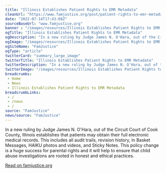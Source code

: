 ```yaml
--- 
title: "Illinois Establishes Patient Rights to EMR Metadata"
cleanUrl: "https://www.famjustice.org/post/patient-rights-to-emr-metadata"
date: "2022-07-14T17:43:08Z"
sourceBaseUrl: "www.famjustice.org"
banner : "/images/resources/Illinois Establishes Patient Rights to EMR Metadata.png"
ogTitle: "Illinois Establishes Patient Rights to EMR Metadata"
ogDescription: "In a new ruling by Judge James N. O'Hara, out of the Circuit Court of Cook County, Illinois establishes that patients may obtain their full electronic medical records. This includes all audit trails, revision history, In Basket Messages, HAIKU photos and videos, and Sticky Notes. This policy change is a huge success for parental rights and it will help to ensure that child abuse investigations are rooted in honest and ethical practices. The court ruling says, \"The importance of the information t"
ogImage: "/images/resources/Illinois Establishes Patient Rights to EMR Metadata.png"
ogSiteName: "FamJustice"
ogType: "article"
twitterCard: "summary_large_image"
twitterTitle: "Illinois Establishes Patient Rights to EMR Metadata"
twitterDescription: "In a new ruling by Judge James N. O'Hara, out of the Circuit Court of Cook County, Illinois establishes that patients may obtain their full electronic medical records. This includes all audit trails, revision history, In Basket Messages, HAIKU photos and videos, and Sticky Notes. This policy change is a huge success for parental rights and it will help to ensure that child abuse investigations are rooted in honest and ethical practices. The court ruling says, \"The importance of the information t"
twitterImage: "/images/resources/Illinois Establishes Patient Rights to EMR Metadata.png"
breadcrumbs:
 - Home
 - News
 - Illinois Establishes Patient Rights to EMR Metadata
breadcrumbLinks:
 - / 
 - /news
 - / 
source: "FamJustice"
news/source: "FamJustice"
---
```

In a new ruling by Judge James N. O'Hara, out of the Circuit Court of Cook County, Illinois establishes that patients may obtain their full electronic medical records. This includes all audit trails, revision history, In Basket Messages, HAIKU photos and videos, and Sticky Notes. This policy change is a huge success for parental rights and it will help to ensure that child abuse investigations are rooted in honest and ethical practices.  
  
[Read on famjustice.org](https://www.famjustice.org/post/patient-rights-to-emr-metadata)
